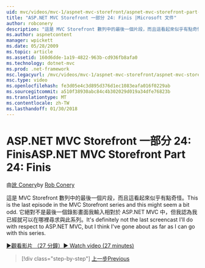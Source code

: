 ```yaml
---
uid: mvc/videos/mvc-1/aspnet-mvc-storefront/aspnet-mvc-storefront-part-24-finis
title: "ASP.NET MVC Storefront 一部分 24: Finis |Microsoft 文件"
author: robconery
description: "這是 MVC Storefront 數列中的最後一個片段，而且這看起來似乎有點奇怪。 它絕對不是最後一個錄影畫面就 ASP.NET 而言..."
ms.author: aspnetcontent
manager: wpickett
ms.date: 05/28/2009
ms.topic: article
ms.assetid: 160d6dde-1a19-4822-963b-cd936fb8afa0
ms.technology: dotnet-mvc
ms.prod: .net-framework
msc.legacyurl: /mvc/videos/mvc-1/aspnet-mvc-storefront/aspnet-mvc-storefront-part-24-finis
msc.type: video
ms.openlocfilehash: fe3d05e4c3d895d376d1ec1083eafa016f0229ab
ms.sourcegitcommit: a510f38930abc84c4b302029d019a34dfe76823b
ms.translationtype: MT
ms.contentlocale: zh-TW
ms.lasthandoff: 01/30/2018
---
```

<a name="aspnet-mvc-storefront-part-24-finis"></a><span data-ttu-id="cfd2b-104">ASP.NET MVC Storefront 一部分 24: Finis</span><span class="sxs-lookup"><span data-stu-id="cfd2b-104">ASP.NET MVC Storefront Part 24: Finis</span></span>
====================
<span data-ttu-id="cfd2b-105">由[訛 Conery](https://github.com/robconery)</span><span class="sxs-lookup"><span data-stu-id="cfd2b-105">by [Rob Conery](https://github.com/robconery)</span></span>

<span data-ttu-id="cfd2b-106">這是 MVC Storefront 數列中的最後一個片段，而且這看起來似乎有點奇怪。</span><span class="sxs-lookup"><span data-stu-id="cfd2b-106">This is the last episode in the MVC Storefront series and this might seem a bit odd.</span></span> <span data-ttu-id="cfd2b-107">它絕對不是最後一個錄影畫面我輸入相對於 ASP.NET MVC 中，但我認為我已經就可以在哪裡尋求與此系列。</span><span class="sxs-lookup"><span data-stu-id="cfd2b-107">It's definitely not the last screencast I'll do with respect to ASP.NET MVC, but I think I've gone about as far as I can go with this series.</span></span>

[<span data-ttu-id="cfd2b-108">&#9654;觀看影片 （27 分鐘）</span><span class="sxs-lookup"><span data-stu-id="cfd2b-108">&#9654; Watch video (27 minutes)</span></span>](https://channel9.msdn.com/Blogs/ASP-NET-Site-Videos/aspnet-mvc-storefront-part-24-finis)

>[!div class="step-by-step"]
[<span data-ttu-id="cfd2b-109">上一步</span><span class="sxs-lookup"><span data-stu-id="cfd2b-109">Previous</span></span>](aspnet-mvc-storefront-part-23-getting-started-with-domain-driven-design.md)
